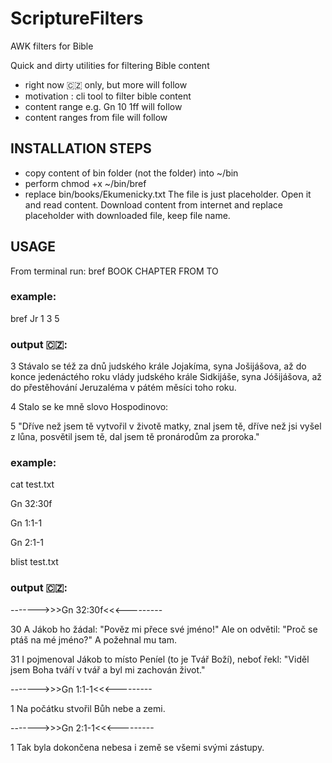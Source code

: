 # ScriptureFilters
AWK filters for Bible

Quick and dirty utilities for filtering Bible content
- right now 🇨🇿 only, but more will follow
- motivation : cli tool to filter bible content
- content range e.g. Gn 10 1ff will follow
- content ranges from file will follow

## INSTALLATION STEPS
- copy content of bin folder (not the folder) into ~/bin
- perform chmod +x ~/bin/bref
- replace bin/books/Ekumenicky.txt The file is just placeholder. Open it and read content.
  Download content from internet and replace placeholder with downloaded file, keep file name.

## USAGE

From terminal run: bref BOOK CHAPTER FROM TO

### example:

   bref Jr 1 3 5

### output 🇨🇿:
   
3 Stávalo se též za dnů judského krále Jojakíma, syna Jošijášova, až do konce jedenáctého roku vlády
judského krále Sidkijáše, syna Jóšijášova, až do přestěhování Jeruzaléma v pátém měsíci toho roku.

4 Stalo se ke mně slovo Hospodinovo:

5 "Dříve než jsem tě vytvořil v životě matky, znal jsem tě, dříve než jsi vyšel z lůna, posvětil jsem tě,
dal jsem tě pronárodům za proroka."

### example:
cat test.txt

Gn 32:30f

Gn 1:1-1

Gn 2:1-1


blist test.txt

### output 🇨🇿:

------->>>Gn 32:30f<<<---------

30 A Jákob ho žádal: "Pověz mi přece své jméno!" Ale on odvětil: "Proč se ptáš na mé jméno?" A
požehnal mu tam.

31 I pojmenoval Jákob to místo Peníel (to je Tvář Boží), neboť řekl: "Viděl jsem Boha tváří v tvář a byl
mi zachován život."

------->>>Gn 1:1-1<<<---------

1 Na počátku stvořil Bůh nebe a zemi.

------->>>Gn 2:1-1<<<---------

1 Tak byla dokončena nebesa i země se všemi svými zástupy.

